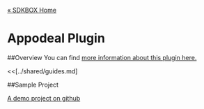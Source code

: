 [&#171; SDKBOX Home](http://sdkbox.com)

<h1>Appodeal Plugin</h1>

##Overview
You can find [more information about this plugin here.](http://www.cocos2d-x.org/sdkbox/appodeal)


<<[../shared/guides.md]


##Sample Project

[A demo project on github](https://github.com/sdkbox/sdkbox-sample-appodeal)
